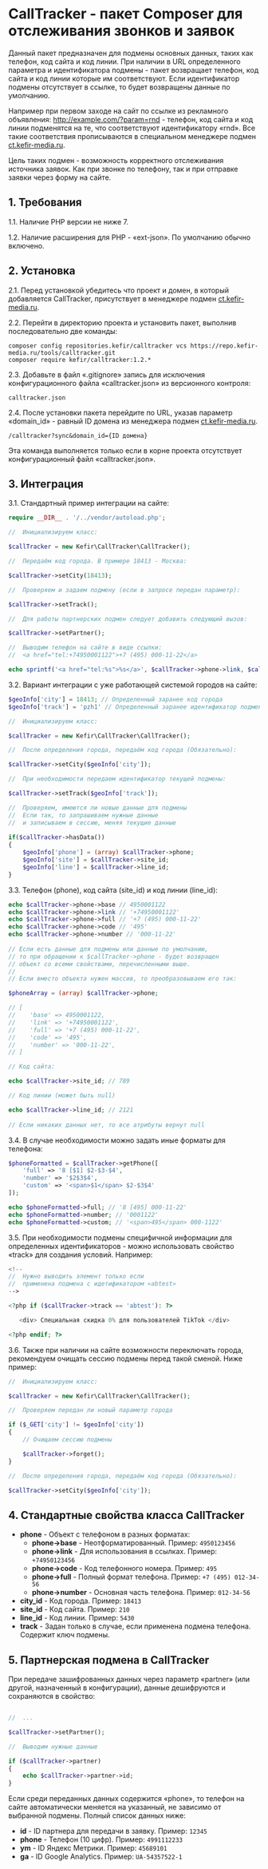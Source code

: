 # CallTracker - пакет Composer для отслеживания звонков и заявок

Данный пакет предназначен для подмены основных данных, таких как телефон, код сайта и код линии. При наличии в URL 
определенного параметра и идентификатора подмены - пакет возвращает телефон, код сайта и код линии которые им соответствуют.
Если идентификатор подмены отсутствует в ссылке, то будет возвращены данные по умолчанию.

Например при первом заходе на сайт по ссылке из рекламного объявления: http://example.com/?param=rnd - телефон, код сайта 
и код линии подменятся на те, что соответствуют идентификатору «rnd». Все такие соответствия прописываются в специальном 
менеджере подмен [ct.kefir-media.ru](http://ct.kefir-media.ru).

Цель таких подмен - возможность корректного отслеживания источника заявок. Как при звонке по телефону, так и при отправке 
заявки через форму на сайте.

## 1. Требования

1.1. Наличие PHP версии не ниже 7.

1.2. Наличие расширения для PHP - «ext-json». По умолчанию обычно включено.

## 2. Установка

2.1. Перед установкой убедитесь что проект и домен, в который добавляется CallTracker, присутствует в менеджере подмен [ct.kefir-media.ru](http://ct.kefir-media.ru).

2.2. Перейти в директорию проекта и установить пакет, выполнив последовательно две команды:
   ```
   composer config repositories.kefir/calltracker vcs https://repo.kefir-media.ru/tools/calltracker.git
   composer require kefir/calltracker:1.2.*
   ```

2.3. Добавьте в файл «.gitignore» запись для исключения конфигурационного файла «calltracker.json» из версионного контроля:
   ```
   calltracker.json
   ```

2.4. После установки пакета перейдите по URL, указав параметр «domain_id» - равный ID домена из менеджера подмен [ct.kefir-media.ru](http://ct.kefir-media.ru).
   ```
   /calltracker?sync&domain_id={ID домена}
   ```
Эта команда выполняется только если в корне проекта отсутствует конфигурационный файл «calltracker.json».
   
## 3. Интеграция

3.1. Стандартный пример интеграции на сайте:
   ```php
   require __DIR__ . '/../vendor/autoload.php';

   //  Инициализируем класс:

   $callTracker = new Kefir\CallTracker\CallTracker();
   
   //  Передаём код города. В примере 18413 - Москва:

   $callTracker->setCity(18413);
   
   //  Проверяем и задаем подмену (если в запросе передан параметр):

   $callTracker->setTrack();
   
   //  Для работы партнерских подмен следует добавить следующий вызов:
   
   $callTracker->setPartner();
   
   //  Выводим телефон на сайте в виде ссылки:
   //  <a href="tel:+74950001122">+7 (495) 000-11-22</a>

   echo sprintf('<a href="tel:%s">%s</a>', $callTracker->phone->link, $callTracker->phone->full);
   ```

3.2. Вариант интеграции с уже работающей системой городов на сайте:
   ```php
   $geoInfo['city'] = 18413; // Определенный заранее код города
   $geoInfo['track'] = 'pzh1' // Определенный заранее идентификатор подмены
   
   //  Инициализируем класс:

   $callTracker = new Kefir\CallTracker\CallTracker();
   
   //  После определения города, передаём код города (Обязательно):

   $callTracker->setCity($geoInfo['city']);
   
   //  При необходимости передаем идентификатор текущей подмены:

   $callTracker->setTrack($geoInfo['track']);
   
   //  Проверяем, имеются ли новые данные для подмены
   //  Если так, то запрашиваем нужные данные
   //  и записываем в сессию, меняя текущие данные
    
   if($callTracker->hasData())
   {
       $geoInfo['phone'] = (array) $callTracker->phone;
       $geoInfo['site'] = $callTracker->site_id;
       $geoInfo['line'] = $callTracker->line_id;
   }
   ```

3.3. Телефон (phone), код сайта (site_id) и код линии (line_id):
   ```php
   echo $callTracker->phone->base // 4950001122
   echo $callTracker->phone->link // '+74950001122'
   echo $callTracker->phone->full // '+7 (495) 000-11-22'
   echo $callTracker->phone->code // '495'
   echo $callTracker->phone->number // '000-11-22'
    
   // Если есть данные для подмены или данные по умолчанию, 
   // то при обращении к $callTracker->phone - будет возвращен 
   // объект со всеми свойствами, перечисленными выше.
   // 
   // Если вместо объекта нужен массив, то преобразовываем его так:

   $phoneArray = (array) $callTracker->phone;

   // [
   //    'base' => 4950001122,
   //    'link' => '+74950001122',
   //    'full' => '+7 (495) 000-11-22',
   //    'code' => '495',
   //    'number' => '000-11-22',
   // ]
   
   // Код сайта:

   echo $callTracker->site_id; // 789

   // Код линии (может быть null)

   echo $callTracker->line_id; // 2121
    
   // Если никаких данных нет, то все атрибуты вернут null
   ```
   
3.4. В случае необходимости можно задать иные форматы для телефона:
   ```php
   $phoneFormatted = $callTracker->getPhone([
       'full' => '8 [$1] $2-$3-$4',
       'number' => '$2$3$4',
       'custom' => '<span>$1</span> $2-$3$4'
   ]);

   echo $phoneFormatted->full; // '8 [495] 000-11-22'
   echo $phoneFormatted->number; // '0001122'
   echo $phoneFormatted->custom; // '<span>495</span> 000-1122'
   ```

3.5. При необходимости подмены специфичной информации для определенных идентификаторов - можно использовать свойство «track» для создания условий. Например:
   ```php
   <!--
   //  Нужно выводить элемент только если
   //  применена подмена с идетификатором «abtest»
   -->
   
   <?php if ($callTracker->track == 'abtest'): ?>
   
      <div> Специальная скидка 0% для пользователей TikTok </div>

   <?php endif; ?>
   ```

3.6. Также при наличии на сайте возможности переключать города, рекомендуем очищать сессию подмены перед такой сменой. Ниже пример:
   ```php
   //  Инициализируем класс:
   
   $callTracker = new Kefir\CallTracker\CallTracker();

   //  Проверяем передан ли новый параметр города

   if ($_GET['city'] != $geoInfo['city'])
   {
       // Очищаем сессию подмены

       $callTracker->forget();
   }

   //  После определения города, передаём код города (Обязательно):

   $callTracker->setCity($geoInfo['city']);
   ```


## 4. Стандартные свойства класса CallTracker

* **phone** - Объект с телефоном в разных форматах:
   - **phone->base** - Неотформатированный. Пример: `4950123456`
   - **phone->link** - Для использования в ссылках. Пример: `+74950123456`
   - **phone->code** - Код телефонного номера. Пример: `495`
   - **phone->full** - Полный формат телефона. Пример: `+7 (495) 012-34-56`
   - **phone->number** - Основная часть телефона. Пример: `012-34-56`
* **city_id** - Код города. Пример: `18413`
* **site_id** - Код сайта. Пример: `210`
* **line_id** - Код линии. Пример: `5430`
* **track** - Задан только в случае, если применена подмена телефона. Содержит ключ подмены.


## 5. Партнерская подмена в CallTracker

При передаче зашифрованных данных через параметр «partner» (или другой, назначенный в конфигурации), данные дешифруются и сохраняются в свойство:

   ```php

   //  ...
   
   $callTracker->setPartner();
   
   //  Выводим нужные данные

   if ($callTracker->partner)
   {
       echo $callTracker->partner->id;
   }
   ```

Если среди переданных данных содержится «phone», то телефон на сайте автоматически меняется на указанный, не зависимо от выбранной подмены. Полный список данных ниже:

* **id** - ID партнера для передачи в заявку. Пример: `12345`
* **phone** - Телефон (10 цифр). Пример: `4991112233`
* **ym** - ID Яндекс Метрики. Пример: `45689101`
* **ga** - ID Google Analytics. Пример: `UA-54357522-1`